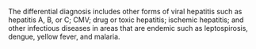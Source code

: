 The differential diagnosis includes other forms of viral hepatitis such as hepatitis A, B, or C; CMV; drug or toxic hepatitis; ischemic hepatitis; and other infectious diseases in areas that are endemic such as leptospirosis, dengue, yellow fever, and malaria.